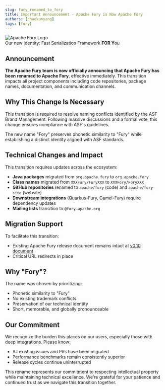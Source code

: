 ```yaml
---
slug: fury_renamed_to_fory
title: Important Announcement - Apache Fury is Now Apache Fory
authors: [chaokunyang]
tags: [fury]
---
```


![Apache Fory Logo](https://fory.apache.org/img/navbar-logo.png)  
Our new identity: Fast Serialization Framework **FOR Y**ou

## Announcement

**The Apache Fury team is now officially announcing that Apache Fury has been renamed to Apache Fory**, effective immediately. This transition impacts all project components including code repositories, package names, documentation, and communication channels.

## Why This Change Is Necessary

This transition is required to resolve naming conflicts identified by the ASF Brand Management. Following massive discussions and a formal vote, this change ensures compliance with ASF's guidelines.

The new name "Fory" preserves phonetic similarity to "Fury" while establishing a distinct identity aligned with ASF standards.

## Technical Changes and Impact

This transition requires updates across the ecosystem:

- **Java packages** migrated from `org.apache.fury` to `org.apache.fory`
- **Class names** migrated from `XXXFury/FuryXXX` to `XXXFory/ForyXXX`
- **GitHub repositories** renamed to `apache/fory` (code) and `apache/fory-site` (website)
- **Downstream integrations** (Quarkus-Fury, Camel-Fury) require dependency updates
- **Mailing lists** transition to `@fory.apache.org`

## Migration Support

To facilitate this transition:

- Existing Apache Fury release document remains intact at [v0.10 document](https://fory.apache.org/docs/0.10/docs/introduction/)
- Critical URL redirects in place

## Why "Fory"?

The name was chosen by prioritizing:

- Phonetic similarity to "Fury"
- No existing trademark conflicts
- Preservation of our technical identity
- Short, memorable, and globally pronounceable

## Our Commitment

We recognize the burden this places on our users, especially those with deep integrations. Please know:

- All existing issues and PRs have been migrated
- Performance benchmarks remain consistently superior
- Release cycles continue uninterrupted

This rename represents our commitment to respecting intellectual property while maintaining technical excellence. We're grateful for your patience and continued trust as we navigate this transition together.
